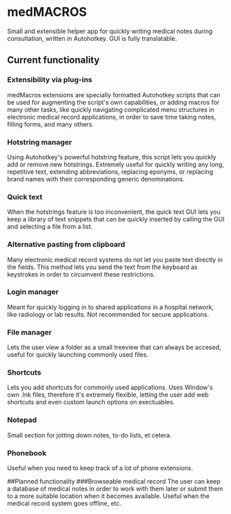 # medMACROS
Small and extensible helper app for quickly writing medical notes during consultation,  written in Autohotkey.
GUI is fully translatable.

## Current functionality
### Extensibility via plug-ins
medMacros extensions are specially formatted Autohotkey scripts that can be used for augmenting the script's own capabilities, or adding macros for many other tasks, like quickly navigating complicated menu structures in electronic medical record applications, in order to save time taking notes, filling forms, and many others.
### Hotstring manager
Using Autohotkey's powerful hotstring feature, this script lets you quickly add or remove new hotstrings. Extremely useful for quickly writing any long, repetitive text, extending abbreviations, replacing eponyms, or replacing brand names with their corresponding generic denominations.
### Quick text
When the hotstrings feature is too inconvenient, the quick text GUI lets you keep a library of text snippets that can be quickly inserted by calling the GUI and selecting a file from a list.
### Alternative pasting from clipboard
Many electronic medical record systems do not let you paste text directly in the fields. This method lets you send the text from the keyboard as keystrokes in order to circumvent these restrictions.
### Login manager
Meant for quickly logging in to shared applications in a hospital network, like radiology or lab results. Not recommended for secure applications.
### File manager
Lets the user view a folder as a small treeview that can always be accesed, useful for quickly launching commonly used files.
### Shortcuts
Lets you add shortcuts for commonly used applications. Uses Window's own .lnk files, therefore it's extremely flexible, letting the user add web shortcuts and even custom launch options on exectuables.
### Notepad
Small section for jotting down notes, to-do lists, et cetera.
### Phonebook
Useful when you need to keep track of a lot of phone extensions.

##Planned functionality
###Browseable medical record
The user can keep a database of medical notes in order to work with them later or submit them to a more suitable location when it becomes available. Useful when the medical record system goes offline, etc.
